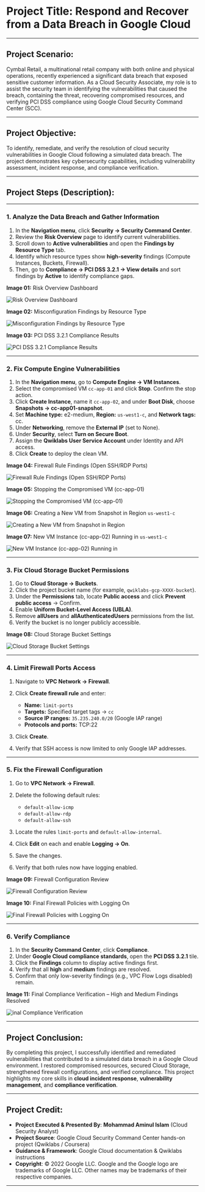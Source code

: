 # **Project Title:** **Respond and Recover from a Data Breach in Google Cloud**

---

## **Project Scenario:**

Cymbal Retail, a multinational retail company with both online and physical operations, recently experienced a significant data breach that exposed sensitive customer information. As a Cloud Security Associate, my role is to assist the security team in identifying the vulnerabilities that caused the breach, containing the threat, recovering compromised resources, and verifying PCI DSS compliance using Google Cloud Security Command Center (SCC).

---

## **Project Objective:**

To identify, remediate, and verify the resolution of cloud security vulnerabilities in Google Cloud following a simulated data breach. The project demonstrates key cybersecurity capabilities, including vulnerability assessment, incident response, and compliance verification.

---

## **Project Steps (Description):**

---

### **1. Analyze the Data Breach and Gather Information**

1. In the **Navigation menu**, click **Security → Security Command Center**.
2. Review the **Risk Overview** page to identify current vulnerabilities.
3. Scroll down to **Active vulnerabilities** and open the **Findings by Resource Type** tab.
4. Identify which resource types show **high-severity** findings (Compute Instances, Buckets, Firewall).
5. Then, go to **Compliance → PCI DSS 3.2.1 → View details** and sort findings by **Active** to identify compliance gaps.

**Image 01:** Risk Overview Dashboard  

![Risk Overview Dashboard](https://github.com/aminbiography/Google-Cloud-Cybersecurity-Professional-Certificate/blob/main/bar-graph-chart-image/Respond%20and%20recover%20from%20a%20data%20breach-01.jpeg)

**Image 02:** Misconfiguration Findings by Resource Type

![Misconfiguration Findings by Resource Type](https://github.com/aminbiography/Google-Cloud-Cybersecurity-Professional-Certificate/blob/main/bar-graph-chart-image/Respond%20and%20recover%20from%20a%20data%20breach-02.jpeg)

**Image 03:** PCI DSS 3.2.1 Compliance Results

![PCI DSS 3.2.1 Compliance Results](https://github.com/aminbiography/Google-Cloud-Cybersecurity-Professional-Certificate/blob/main/bar-graph-chart-image/Respond%20and%20recover%20from%20a%20data%20breach-03.jpeg)

---

### **2. Fix Compute Engine Vulnerabilities**

1. In the **Navigation menu**, go to **Compute Engine → VM Instances**.
2. Select the compromised VM `cc-app-01` and click **Stop**. Confirm the stop action.
3. Click **Create Instance**, name it `cc-app-02`, and under **Boot Disk**, choose **Snapshots → cc-app01-snapshot**.
4. Set **Machine type:** e2-medium, **Region:** `us-west1-c`, and **Network tags:** cc.
5. Under **Networking**, remove the **External IP** (set to None).
6. Under **Security**, select **Turn on Secure Boot**.
7. Assign the **Qwiklabs User Service Account** under Identity and API access.
8. Click **Create** to deploy the clean VM.

**Image 04:** Firewall Rule Findings (Open SSH/RDP Ports)

![Firewall Rule Findings (Open SSH/RDP Ports)](https://github.com/aminbiography/Google-Cloud-Cybersecurity-Professional-Certificate/blob/main/bar-graph-chart-image/Respond%20and%20recover%20from%20a%20data%20breach-04.jpeg)

**Image 05:** Stopping the Compromised VM (cc-app-01)

![Stopping the Compromised VM (cc-app-01)](https://github.com/aminbiography/Google-Cloud-Cybersecurity-Professional-Certificate/blob/main/bar-graph-chart-image/Respond%20and%20recover%20from%20a%20data%20breach-05.jpeg)

**Image 06:** Creating a New VM from Snapshot in Region `us-west1-c`

![Creating a New VM from Snapshot in Region](https://github.com/aminbiography/Google-Cloud-Cybersecurity-Professional-Certificate/blob/main/bar-graph-chart-image/Respond%20and%20recover%20from%20a%20data%20breach-06.jpeg)

**Image 07:** New VM Instance (cc-app-02) Running in `us-west1-c`

![New VM Instance (cc-app-02) Running in](https://github.com/aminbiography/Google-Cloud-Cybersecurity-Professional-Certificate/blob/main/bar-graph-chart-image/Respond%20and%20recover%20from%20a%20data%20breach-07.jpeg)

---

### **3. Fix Cloud Storage Bucket Permissions**

1. Go to **Cloud Storage → Buckets**.
2. Click the project bucket name (for example, `qwiklabs-gcp-XXXX-bucket`).
3. Under the **Permissions** tab, locate **Public access** and click **Prevent public access** → Confirm.
4. Enable **Uniform Bucket-Level Access (UBLA)**.
5. Remove **allUsers** and **allAuthenticatedUsers** permissions from the list.
6. Verify the bucket is no longer publicly accessible.

**Image 08:** Cloud Storage Bucket Settings

![Cloud Storage Bucket Settings](https://github.com/aminbiography/Google-Cloud-Cybersecurity-Professional-Certificate/blob/main/bar-graph-chart-image/Respond%20and%20recover%20from%20a%20data%20breach-08.jpeg)

---

### **4. Limit Firewall Ports Access**

1. Navigate to **VPC Network → Firewall**.
2. Click **Create firewall rule** and enter:

   * **Name:** `limit-ports`
   * **Targets:** Specified target tags → `cc`
   * **Source IP ranges:** `35.235.240.0/20` (Google IAP range)
   * **Protocols and ports:** TCP:22
3. Click **Create**.
4. Verify that SSH access is now limited to only Google IAP addresses.

---

### **5. Fix the Firewall Configuration**

1. Go to **VPC Network → Firewall**.
2. Delete the following default rules:

   * `default-allow-icmp`
   * `default-allow-rdp`
   * `default-allow-ssh`
3. Locate the rules `limit-ports` and `default-allow-internal`.
4. Click **Edit** on each and enable **Logging → On**.
5. Save the changes.
6. Verify that both rules now have logging enabled.

**Image 09:** Firewall Configuration Review

![Firewall Configuration Review](https://github.com/aminbiography/Google-Cloud-Cybersecurity-Professional-Certificate/blob/main/bar-graph-chart-image/Respond%20and%20recover%20from%20a%20data%20breach-09.jpeg)

**Image 10:** Final Firewall Policies with Logging On

![Final Firewall Policies with Logging On](https://github.com/aminbiography/Google-Cloud-Cybersecurity-Professional-Certificate/blob/main/bar-graph-chart-image/Respond%20and%20recover%20from%20a%20data%20breach-10.jpeg)

---

### **6. Verify Compliance**

1. In the **Security Command Center**, click **Compliance**.
2. Under **Google Cloud compliance standards**, open the **PCI DSS 3.2.1** tile.
3. Click the **Findings** column to display active findings first.
4. Verify that all **high** and **medium** findings are resolved.
5. Confirm that only low-severity findings (e.g., VPC Flow Logs disabled) remain.

**Image 11:** Final Compliance Verification – High and Medium Findings Resolved

![inal Compliance Verification](https://github.com/aminbiography/Google-Cloud-Cybersecurity-Professional-Certificate/blob/main/bar-graph-chart-image/Respond%20and%20recover%20from%20a%20data%20breach-11.jpeg)

---

## **Project Conclusion:**

By completing this project, I successfully identified and remediated vulnerabilities that contributed to a simulated data breach in a Google Cloud environment. I restored compromised resources, secured Cloud Storage, strengthened firewall configurations, and verified compliance. This project highlights my core skills in **cloud incident response**, **vulnerability management**, and **compliance verification**.

---

## **Project Credit:**

- **Project Executed & Presented By**: **Mohammad Aminul Islam** (Cloud Security Analyst)  
- **Project Source**: Google Cloud Security Command Center hands-on project (Qwiklabs / Coursera)  
- **Guidance & Framework**: Google Cloud documentation & Qwiklabs instructions  
- **Copyright**: © 2022 Google LLC. Google and the Google logo are trademarks of Google LLC. Other names may be trademarks of their respective companies.

---

